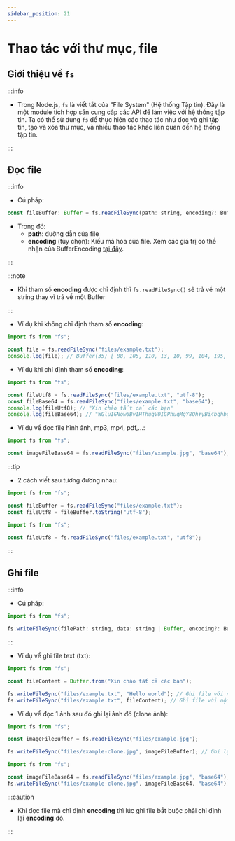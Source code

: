 ```yaml
---
sidebar_position: 21
---
```


# Thao tác với thư mục, file

## Giới thiệu về `fs`

:::info

- Trong Node.js, `fs` là viết tắt của "File System" (Hệ thống Tập tin). Đây là một module tích hợp sẵn cung cấp các API để làm việc với hệ thống tập tin. Ta có thể sử dụng `fs` để thực hiện các thao tác như đọc và ghi tập tin, tạo và xóa thư mục, và nhiều thao tác khác liên quan đến hệ thống tập tin.

:::

## Đọc file

:::info

- Cú pháp:

```js
const fileBuffer: Buffer = fs.readFileSync(path: string, encoding?: BufferEncoding);
```

- Trong đó:
  - **path**: đường dẫn của file
  - **encoding** (tùy chọn): Kiểu mã hóa của file. Xem các giá trị có thể nhận của BufferEncoding [tại đây](./built-in-object/buffer#các-giá-trị-có-thể-nhận-của-bufferencoding).

:::

:::note

- Khi tham số **encoding** được chỉ định thì `fs.readFileSync()` sẽ trả về một string thay vì trả về một Buffer

:::

- Ví dụ khi không chỉ định tham số **encoding**:

```js
import fs from "fs";

const file = fs.readFileSync("files/example.txt");
console.log(file); // Buffer(35) [ 88, 105, 110, 13, 10, 99, 104, 195, 160, 111, 13, 10, 116, 225, 186, 165, 116, 32, 99, 225, 186, 163, 13, 10, 99, 195, 161, 99, 13, 10, 98, 225, 186, 161, 110 ]
```

- Ví dụ khi chỉ định tham số **encoding**:

```js
import fs from "fs";

const fileUtf8 = fs.readFileSync("files/example.txt", "utf-8");
const fileBase64 = fs.readFileSync("files/example.txt", "base64");
console.log(fileUtf8); // "Xin chào tất cả các bạn"
console.log(fileBase64); // "WGluIGNow6BvIHThuqV0IGPhuqMgY8OhYyBi4bqhbg=="
```

- Ví dụ về đọc file hình ảnh, mp3, mp4, pdf,...:

```js
import fs from "fs";

const imageFileBase64 = fs.readFileSync("files/example.jpg", "base64"); // Đọc file ảnh và trả về chuỗi base64
```

:::tip

- 2 cách viết sau tương đương nhau:

```js
import fs from "fs";

const fileBuffer = fs.readFileSync("files/example.txt");
const fileUtf8 = fileBuffer.toString("utf-8");
```

```js
import fs from "fs";

const fileUtf8 = fs.readFileSync("files/example.txt", "utf8");
```

:::

## Ghi file

:::info

- Cú pháp:

```js
import fs from "fs";

fs.writeFileSync(filePath: string, data: string | Buffer, encoding?: BufferEncoding): void;
```

:::

- Ví dụ về ghi file text (txt):

```js
import fs from "fs";

const fileContent = Buffer.from("Xin chào tất cả các bạn");

fs.writeFileSync("files/example.txt", "Hello world"); // Ghi file với nội dung là một string
fs.writeFileSync("files/example.txt", fileContent); // Ghi file với nội dung là một Buffer
```

- Ví dụ về đọc 1 ảnh sau đó ghi lại ảnh đó (clone ảnh):

```js
import fs from "fs";

const imageFileBuffer = fs.readFileSync("files/example.jpg");

fs.writeFileSync("files/example-clone.jpg", imageFileBuffer); // Ghi lại file ảnh
```

```js
import fs from "fs";

const imageFileBase64 = fs.readFileSync("files/example.jpg", "base64");
fs.writeFileSync("files/example-clone.jpg", imageFileBase64, "base64"); // Ghi lại file ảnh
```

:::caution

- Khi đọc file mà chỉ định **encoding** thì lúc ghi file bắt buộc phải chỉ định lại **encoding** đó.

:::
